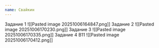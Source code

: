```yaml
---
name: Свайкин
---
```

Задание 1
![[Pasted image 20251006164847.png]]
Задание 2
![[Pasted image 20251006170230.png]]
Задание 3
![[Pasted image 20251006170335.png]]
Задание 4 В11
![[Pasted image 20251006170412.png]]